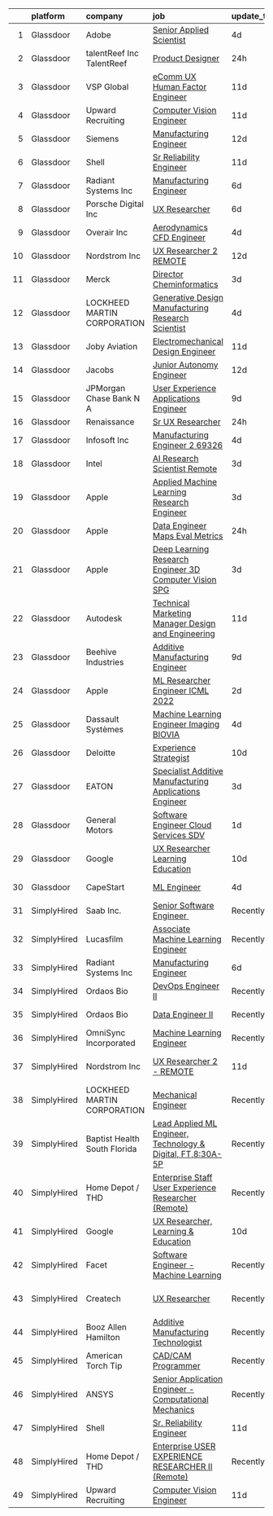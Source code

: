 

|    | platform    | company                       | job                                                                                                                                                                                                                                                                                                                                                                                                                                                                                                                                                                                                                                                                                                                                                                                                                                                                                                                                                                                                                                                                                                                                                                                                                                                                                                                                                                            | update_time   | location                 |
|---:|:------------|:------------------------------|:-------------------------------------------------------------------------------------------------------------------------------------------------------------------------------------------------------------------------------------------------------------------------------------------------------------------------------------------------------------------------------------------------------------------------------------------------------------------------------------------------------------------------------------------------------------------------------------------------------------------------------------------------------------------------------------------------------------------------------------------------------------------------------------------------------------------------------------------------------------------------------------------------------------------------------------------------------------------------------------------------------------------------------------------------------------------------------------------------------------------------------------------------------------------------------------------------------------------------------------------------------------------------------------------------------------------------------------------------------------------------------|:--------------|:-------------------------|
|  1 | Glassdoor   | Adobe                         | [Senior Applied Scientist](https://www.glassdoor.com/partner/jobListing.htm?pos=122&ao=1136043&s=58&guid=00000181c7fc3a94aaa8044ac785c332&src=GD_JOB_AD&t=SR&vt=w&cs=1_bc973788&cb=1656917605339&jobListingId=1007970888949&jrtk=3-0-1g73voelvk25m801-1g73voemf2968000-618e503be2a85313-)                                                                                                                                                                                                                                                                                                                                                                                                                                                                                                                                                                                                                                                                                                                                                                                                                                                                                                                                                                                                                                                                                      | 4d            | Seattle, WA              |
|  2 | Glassdoor   | talentReef  Inc    TalentReef | [Product Designer](https://www.glassdoor.com/partner/jobListing.htm?pos=130&ao=1136043&s=58&guid=00000181c7fc3a94aaa8044ac785c332&src=GD_JOB_AD&t=SR&vt=w&ea=1&cs=1_aa500b32&cb=1656917605340&jobListingId=1007979517908&jrtk=3-0-1g73voelvk25m801-1g73voemf2968000-c9d3618b4b99e0a5-)                                                                                                                                                                                                                                                                                                                                                                                                                                                                                                                                                                                                                                                                                                                                                                                                                                                                                                                                                                                                                                                                                         | 24h           | Denver, CO               |
|  3 | Glassdoor   | VSP Global                    | [eComm UX Human Factor Engineer](https://www.glassdoor.com/partner/jobListing.htm?pos=129&ao=1136043&s=58&guid=00000181c7fc3a94aaa8044ac785c332&src=GD_JOB_AD&t=SR&vt=w&cs=1_31805585&cb=1656917605340&jobListingId=1007957333304&jrtk=3-0-1g73voelvk25m801-1g73voemf2968000-2e1eee29a6ffa372-)                                                                                                                                                                                                                                                                                                                                                                                                                                                                                                                                                                                                                                                                                                                                                                                                                                                                                                                                                                                                                                                                                | 11d           | California               |
|  4 | Glassdoor   | Upward Recruiting             | [Computer Vision Engineer](https://www.glassdoor.com/partner/jobListing.htm?pos=103&ao=1136043&s=58&guid=00000181c7fc3a94aaa8044ac785c332&src=GD_JOB_AD&t=SR&vt=w&ea=1&cs=1_2601fdeb&cb=1656917605335&jobListingId=1007957782508&jrtk=3-0-1g73voelvk25m801-1g73voemf2968000-2e21e2754d8e0a98-)                                                                                                                                                                                                                                                                                                                                                                                                                                                                                                                                                                                                                                                                                                                                                                                                                                                                                                                                                                                                                                                                                 | 11d           | Remote                   |
|  5 | Glassdoor   | Siemens                       | [Manufacturing Engineer](https://www.glassdoor.com/partner/jobListing.htm?pos=126&ao=1136043&s=58&guid=00000181c7fc3a94aaa8044ac785c332&src=GD_JOB_AD&t=SR&vt=w&ea=1&cs=1_66105699&cb=1656917605340&jobListingId=1007954823403&jrtk=3-0-1g73voelvk25m801-1g73voemf2968000-c37ba409c5cdbfd9-)                                                                                                                                                                                                                                                                                                                                                                                                                                                                                                                                                                                                                                                                                                                                                                                                                                                                                                                                                                                                                                                                                   | 12d           | Painted Post, NY         |
|  6 | Glassdoor   | Shell                         | [Sr  Reliability Engineer](https://www.glassdoor.com/partner/jobListing.htm?pos=111&ao=1136043&s=58&guid=00000181c7fc3a94aaa8044ac785c332&src=GD_JOB_AD&t=SR&vt=w&cs=1_ccaadbdb&cb=1656917605336&jobListingId=1007957372884&jrtk=3-0-1g73voelvk25m801-1g73voemf2968000-10b005668955eb28-)                                                                                                                                                                                                                                                                                                                                                                                                                                                                                                                                                                                                                                                                                                                                                                                                                                                                                                                                                                                                                                                                                      | 11d           | Deer Park, TX            |
|  7 | Glassdoor   | Radiant Systems Inc           | [Manufacturing Engineer](https://www.glassdoor.com/partner/jobListing.htm?pos=124&ao=1136043&s=58&guid=00000181c7fc3a94aaa8044ac785c332&src=GD_JOB_AD&t=SR&vt=w&ea=1&cs=1_03c4b76b&cb=1656917605339&jobListingId=1007965948677&jrtk=3-0-1g73voelvk25m801-1g73voemf2968000-56f5017d1ebf398c-)                                                                                                                                                                                                                                                                                                                                                                                                                                                                                                                                                                                                                                                                                                                                                                                                                                                                                                                                                                                                                                                                                   | 6d            | Painted Post, NY         |
|  8 | Glassdoor   | Porsche Digital Inc           | [UX Researcher](https://www.glassdoor.com/partner/jobListing.htm?pos=114&ao=1136043&s=58&guid=00000181c7fc3a94aaa8044ac785c332&src=GD_JOB_AD&t=SR&vt=w&cs=1_83046c7f&cb=1656917605338&jobListingId=1007965384726&jrtk=3-0-1g73voelvk25m801-1g73voemf2968000-1bfb70a52c92c339-)                                                                                                                                                                                                                                                                                                                                                                                                                                                                                                                                                                                                                                                                                                                                                                                                                                                                                                                                                                                                                                                                                                 | 6d            | Atlanta, GA              |
|  9 | Glassdoor   | Overair  Inc                  | [Aerodynamics CFD Engineer](https://www.glassdoor.com/partner/jobListing.htm?pos=104&ao=1136043&s=58&guid=00000181c7fc3a94aaa8044ac785c332&src=GD_JOB_AD&t=SR&vt=w&ea=1&cs=1_c4ba6df9&cb=1656917605335&jobListingId=1007971095344&jrtk=3-0-1g73voelvk25m801-1g73voemf2968000-428bb3b897652151-)                                                                                                                                                                                                                                                                                                                                                                                                                                                                                                                                                                                                                                                                                                                                                                                                                                                                                                                                                                                                                                                                                | 4d            | Santa Ana, CA            |
| 10 | Glassdoor   | Nordstrom Inc                 | [UX Researcher 2   REMOTE](https://www.glassdoor.com/partner/jobListing.htm?pos=119&ao=1136043&s=58&guid=00000181c7fc3a94aaa8044ac785c332&src=GD_JOB_AD&t=SR&vt=w&cs=1_65fee7be&cb=1656917605338&jobListingId=1007954513235&jrtk=3-0-1g73voelvk25m801-1g73voemf2968000-207b47fc880934c0-)                                                                                                                                                                                                                                                                                                                                                                                                                                                                                                                                                                                                                                                                                                                                                                                                                                                                                                                                                                                                                                                                                      | 12d           | Atlanta, GA              |
| 11 | Glassdoor   | Merck                         | [Director  Cheminformatics](https://www.glassdoor.com/partner/jobListing.htm?pos=118&ao=1136043&s=58&guid=00000181c7fc3a94aaa8044ac785c332&src=GD_JOB_AD&t=SR&vt=w&cs=1_584a7378&cb=1656917605338&jobListingId=1007975055606&jrtk=3-0-1g73voelvk25m801-1g73voemf2968000-a4a0db368f2e5b3a-)                                                                                                                                                                                                                                                                                                                                                                                                                                                                                                                                                                                                                                                                                                                                                                                                                                                                                                                                                                                                                                                                                     | 3d            | Boston, MA               |
| 12 | Glassdoor   | LOCKHEED MARTIN CORPORATION   | [Generative Design   Manufacturing Research Scientist](https://www.glassdoor.com/partner/jobListing.htm?pos=109&ao=1136043&s=58&guid=00000181c7fc3a94aaa8044ac785c332&src=GD_JOB_AD&t=SR&vt=w&cs=1_6b3b6a5f&cb=1656917605335&jobListingId=1007971993276&jrtk=3-0-1g73voelvk25m801-1g73voemf2968000-5830dfb3cb1cb712-)                                                                                                                                                                                                                                                                                                                                                                                                                                                                                                                                                                                                                                                                                                                                                                                                                                                                                                                                                                                                                                                          | 4d            | Billerica, MA            |
| 13 | Glassdoor   | Joby Aviation                 | [Electromechanical Design Engineer](https://www.glassdoor.com/partner/jobListing.htm?pos=115&ao=1136043&s=58&guid=00000181c7fc3a94aaa8044ac785c332&src=GD_JOB_AD&t=SR&vt=w&cs=1_5fc4483d&cb=1656917605338&jobListingId=1007956106150&jrtk=3-0-1g73voelvk25m801-1g73voemf2968000-acb599ffedd8eecd-)                                                                                                                                                                                                                                                                                                                                                                                                                                                                                                                                                                                                                                                                                                                                                                                                                                                                                                                                                                                                                                                                             | 11d           | Santa Cruz, CA           |
| 14 | Glassdoor   | Jacobs                        | [Junior Autonomy Engineer](https://www.glassdoor.com/partner/jobListing.htm?pos=105&ao=1136043&s=58&guid=00000181c7fc3a94aaa8044ac785c332&src=GD_JOB_AD&t=SR&vt=w&cs=1_d11d2af1&cb=1656917605335&jobListingId=1007953719890&jrtk=3-0-1g73voelvk25m801-1g73voemf2968000-7901f76eb2bd5eae-)                                                                                                                                                                                                                                                                                                                                                                                                                                                                                                                                                                                                                                                                                                                                                                                                                                                                                                                                                                                                                                                                                      | 12d           | Beavercreek, OH          |
| 15 | Glassdoor   | JPMorgan Chase Bank  N A      | [User Experience   Applications Engineer](https://www.glassdoor.com/partner/jobListing.htm?pos=120&ao=1136043&s=58&guid=00000181c7fc3a94aaa8044ac785c332&src=GD_JOB_AD&t=SR&vt=w&cs=1_2ac71e58&cb=1656917605338&jobListingId=1007962736195&jrtk=3-0-1g73voelvk25m801-1g73voemf2968000-6607245b2d100d86-)                                                                                                                                                                                                                                                                                                                                                                                                                                                                                                                                                                                                                                                                                                                                                                                                                                                                                                                                                                                                                                                                       | 9d            | Apple Valley, CA         |
| 16 | Glassdoor   | Renaissance                   | [Sr  UX Researcher](https://www.glassdoor.com/partner/jobListing.htm?pos=127&ao=1136043&s=58&guid=00000181c7fc3a94aaa8044ac785c332&src=GD_JOB_AD&t=SR&vt=w&cs=1_702a2dfc&cb=1656917605340&jobListingId=1007981081148&jrtk=3-0-1g73voelvk25m801-1g73voemf2968000-7ce5b40f6a3987e4-)                                                                                                                                                                                                                                                                                                                                                                                                                                                                                                                                                                                                                                                                                                                                                                                                                                                                                                                                                                                                                                                                                             | 24h           | Remote                   |
| 17 | Glassdoor   | Infosoft  Inc                 | [Manufacturing Engineer 2  69326](https://www.glassdoor.com/partner/jobListing.htm?pos=110&ao=1136043&s=58&guid=00000181c7fc3a94aaa8044ac785c332&src=GD_JOB_AD&t=SR&vt=w&ea=1&cs=1_db5b0b59&cb=1656917605336&jobListingId=1007971096054&jrtk=3-0-1g73voelvk25m801-1g73voemf2968000-05b70dd7c2898fd6-)                                                                                                                                                                                                                                                                                                                                                                                                                                                                                                                                                                                                                                                                                                                                                                                                                                                                                                                                                                                                                                                                          | 4d            | Painted Post, NY         |
| 18 | Glassdoor   | Intel                         | [AI Research Scientist  Remote ](https://www.glassdoor.com/partner/jobListing.htm?pos=121&ao=1136043&s=58&guid=00000181c7fc3a94aaa8044ac785c332&src=GD_JOB_AD&t=SR&vt=w&cs=1_bb3dff89&cb=1656917605339&jobListingId=1007972697909&jrtk=3-0-1g73voelvk25m801-1g73voemf2968000-e6d184d2bbfede32-)                                                                                                                                                                                                                                                                                                                                                                                                                                                                                                                                                                                                                                                                                                                                                                                                                                                                                                                                                                                                                                                                                | 3d            | Santa Clara, CA          |
| 19 | Glassdoor   | Apple                         | [Applied Machine Learning Research Engineer](https://www.glassdoor.com/partner/jobListing.htm?pos=101&ao=1110586&s=58&guid=00000181c7fc3a94aaa8044ac785c332&src=GD_JOB_AD&t=SR&vt=w&cs=1_a72d25d0&cb=1656917605335&jobListingId=1007972446556&cpc=2CAED5C921A5F994&jrtk=3-0-1g73voelvk25m801-1g73voemf2968000-3e48cf0cef0c3e92--6NYlbfkN0BvKrLyj5gPmtZO9T8euul8TCxuuKNOtzRJOomxnwSEodTz2Bc-sPZl8WPllYOnI2iSo8V1TL2wcIgaohnAvPJGLI-rs79cOG4peC1c_72dKmydqxFccLI-NwQIrlYChOwm-qmZO0Jk3czq7Cvi66AMtMiGy-y8IYaSFRt07eUfzG_C48__C81SUMHUL-wEQsoLHdxGGU3sOfVWnilgL7HkbLNobYvqROu2pCV4ckYkKzxh3kFaoqyd7n9yMXpLfX-kGmknkweywCYSjb2twcbZ7ecztXlWirke9ADWRx_AIG-LUdB2qc5QQC4ZKNJxaUa4Lk2RFkoBuR1CLOXZ1GR1Z5JLktkc_2V9XnFYwzxzoi1IwvY4be_ftMZKgkt-yjBuf47kxPOd4E31hPCrb91dwIcMeed6IYS5c7fVSWqPEYQ-W8Ugefg9mkEvCqBo98R0LQlKBf9YZ93fDuzyLFXFZ213Pcv_c4rSXkC6mH5XBPFfdnRXlinjR-n20YG-_-FYLSY4DM64b8kaMG-yB53BR_pOLynB22dkzZEIsjc7vtACduK-Emd9iaxwqmdhmqAf3sqpLrbzo_okzXb-o-xjIBDnvjlFcrb16eNX2v82rrh2XM99FQJyRBBPnXA884sT-7WbpyggEF0M9-r0Q5EmrbTcZ1hqkLV2y7u4oZtjjtkbe2KuR1dyYfLH1tsl3wDw5GnEAjmVEVbcjcYAsKj94v7g26GGooXNSbq886V3J1z5x3DNL9GdICCirFKPNkLJeKO80JF-l6qiRpZ03gFdWZLQVKEKyWUhgGquEjazqaxkvNkn4qZH8ID9OsK_J10jWdCy3M4DTvvVD0RA7AScZwZvnHWXQz381WkochQeqAio4ASNFiOIOHqa4hX9LDYeSjBE5uSIWXpbf3QAvI9_ZQBjaov6ZTHPgMpPziBOstxC8sZ85PHsOVMMX2NroUQKkfP18IX8aUNvkQslagO3VYzvAXoqX_E%3D) | 3d            | San Diego, CA            |
| 20 | Glassdoor   | Apple                         | [Data Engineer  Maps Eval Metrics](https://www.glassdoor.com/partner/jobListing.htm?pos=102&ao=1136043&s=58&guid=00000181c7fc3a94aaa8044ac785c332&src=GD_JOB_AD&t=SR&vt=w&cs=1_c6c8a0b6&cb=1656917605335&jobListingId=1007981104854&jrtk=3-0-1g73voelvk25m801-1g73voemf2968000-f8b3675bee2bd50e-)                                                                                                                                                                                                                                                                                                                                                                                                                                                                                                                                                                                                                                                                                                                                                                                                                                                                                                                                                                                                                                                                              | 24h           | Cupertino, CA            |
| 21 | Glassdoor   | Apple                         | [Deep Learning Research Engineer  3D Computer Vision   SPG](https://www.glassdoor.com/partner/jobListing.htm?pos=107&ao=1136043&s=58&guid=00000181c7fc3a94aaa8044ac785c332&src=GD_JOB_AD&t=SR&vt=w&cs=1_35d86474&cb=1656917605335&jobListingId=1007975564657&jrtk=3-0-1g73voelvk25m801-1g73voemf2968000-f294efce9365c613-)                                                                                                                                                                                                                                                                                                                                                                                                                                                                                                                                                                                                                                                                                                                                                                                                                                                                                                                                                                                                                                                     | 3d            | Cupertino, CA            |
| 22 | Glassdoor   | Autodesk                      | [Technical Marketing Manager  Design and Engineering](https://www.glassdoor.com/partner/jobListing.htm?pos=123&ao=1136043&s=58&guid=00000181c7fc3a94aaa8044ac785c332&src=GD_JOB_AD&t=SR&vt=w&cs=1_6fb8af8c&cb=1656917605339&jobListingId=1007956960616&jrtk=3-0-1g73voelvk25m801-1g73voemf2968000-4443d6a3b82c19a6-)                                                                                                                                                                                                                                                                                                                                                                                                                                                                                                                                                                                                                                                                                                                                                                                                                                                                                                                                                                                                                                                           | 11d           | California               |
| 23 | Glassdoor   | Beehive Industries            | [Additive Manufacturing Engineer](https://www.glassdoor.com/partner/jobListing.htm?pos=113&ao=1136043&s=58&guid=00000181c7fc3a94aaa8044ac785c332&src=GD_JOB_AD&t=SR&vt=w&ea=1&cs=1_fa9db006&cb=1656917605336&jobListingId=1007962467180&jrtk=3-0-1g73voelvk25m801-1g73voemf2968000-81fdef901ec4dd6e-)                                                                                                                                                                                                                                                                                                                                                                                                                                                                                                                                                                                                                                                                                                                                                                                                                                                                                                                                                                                                                                                                          | 9d            | Denver, CO               |
| 24 | Glassdoor   | Apple                         | [ML Researcher   Engineer  ICML 2022 ](https://www.glassdoor.com/partner/jobListing.htm?pos=106&ao=1136043&s=58&guid=00000181c7fc3a94aaa8044ac785c332&src=GD_JOB_AD&t=SR&vt=w&cs=1_685b90b8&cb=1656917605335&jobListingId=1007977376332&jrtk=3-0-1g73voelvk25m801-1g73voemf2968000-ebdaa431a03aec32-)                                                                                                                                                                                                                                                                                                                                                                                                                                                                                                                                                                                                                                                                                                                                                                                                                                                                                                                                                                                                                                                                          | 2d            | Cupertino, CA            |
| 25 | Glassdoor   | Dassault Systèmes             | [Machine Learning Engineer Imaging   BIOVIA](https://www.glassdoor.com/partner/jobListing.htm?pos=117&ao=1136043&s=58&guid=00000181c7fc3a94aaa8044ac785c332&src=GD_JOB_AD&t=SR&vt=w&cs=1_0441d605&cb=1656917605338&jobListingId=1007971286133&jrtk=3-0-1g73voelvk25m801-1g73voemf2968000-b83ee0bdba349000-)                                                                                                                                                                                                                                                                                                                                                                                                                                                                                                                                                                                                                                                                                                                                                                                                                                                                                                                                                                                                                                                                    | 4d            | San Diego, CA            |
| 26 | Glassdoor   | Deloitte                      | [Experience Strategist](https://www.glassdoor.com/partner/jobListing.htm?pos=128&ao=1136043&s=58&guid=00000181c7fc3a94aaa8044ac785c332&src=GD_JOB_AD&t=SR&vt=w&cs=1_104dbd68&cb=1656917605340&jobListingId=1007958459453&jrtk=3-0-1g73voelvk25m801-1g73voemf2968000-90b21840f0137d89-)                                                                                                                                                                                                                                                                                                                                                                                                                                                                                                                                                                                                                                                                                                                                                                                                                                                                                                                                                                                                                                                                                         | 10d           | Seattle, WA              |
| 27 | Glassdoor   | EATON                         | [Specialist   Additive Manufacturing Applications Engineer](https://www.glassdoor.com/partner/jobListing.htm?pos=116&ao=1136043&s=58&guid=00000181c7fc3a94aaa8044ac785c332&src=GD_JOB_AD&t=SR&vt=w&cs=1_be0a935d&cb=1656917605338&jobListingId=1007973772476&jrtk=3-0-1g73voelvk25m801-1g73voemf2968000-24f9db2ec16f5da2-)                                                                                                                                                                                                                                                                                                                                                                                                                                                                                                                                                                                                                                                                                                                                                                                                                                                                                                                                                                                                                                                     | 3d            | Southfield, MI           |
| 28 | Glassdoor   | General Motors                | [Software Engineer   Cloud Services   SDV](https://www.glassdoor.com/partner/jobListing.htm?pos=125&ao=1136043&s=58&guid=00000181c7fc3a94aaa8044ac785c332&src=GD_JOB_AD&t=SR&vt=w&cs=1_0a1d38cd&cb=1656917605339&jobListingId=1007979241615&jrtk=3-0-1g73voelvk25m801-1g73voemf2968000-4b1ea89f5fd69d67-)                                                                                                                                                                                                                                                                                                                                                                                                                                                                                                                                                                                                                                                                                                                                                                                                                                                                                                                                                                                                                                                                      | 1d            | Warren, MI               |
| 29 | Glassdoor   | Google                        | [UX Researcher  Learning   Education](https://www.glassdoor.com/partner/jobListing.htm?pos=112&ao=1136043&s=58&guid=00000181c7fc3a94aaa8044ac785c332&src=GD_JOB_AD&t=SR&vt=w&cs=1_a0c74234&cb=1656917605336&jobListingId=1007959780547&jrtk=3-0-1g73voelvk25m801-1g73voemf2968000-df1c80ee7936e630-)                                                                                                                                                                                                                                                                                                                                                                                                                                                                                                                                                                                                                                                                                                                                                                                                                                                                                                                                                                                                                                                                           | 10d           | San Francisco, CA        |
| 30 | Glassdoor   | CapeStart                     | [ML Engineer](https://www.glassdoor.com/partner/jobListing.htm?pos=108&ao=1136043&s=58&guid=00000181c7fc3a94aaa8044ac785c332&src=GD_JOB_AD&t=SR&vt=w&cs=1_ccacde44&cb=1656917605335&jobListingId=1007970088689&jrtk=3-0-1g73voelvk25m801-1g73voemf2968000-c5c57b29945e7a0e-)                                                                                                                                                                                                                                                                                                                                                                                                                                                                                                                                                                                                                                                                                                                                                                                                                                                                                                                                                                                                                                                                                                   | 4d            | Cambridge, MA            |
| 31 | SimplyHired | Saab Inc.                     | [Senior Software Engineer ﻿](https://www.simplyhired.com/job/Lk44Ll0kVSSeshbW4A3kwR9R6ryZS8LBhavFKU-bJJFFQI6c7ePsng?q=generative+engineer)                                                                                                                                                                                                                                                                                                                                                                                                                                                                                                                                                                                                                                                                                                                                                                                                                                                                                                                                                                                                                                                                                                                                                                                                                                     | Recently      | West Lafayette, IN       |
| 32 | SimplyHired | Lucasfilm                     | [Associate Machine Learning Engineer](https://www.simplyhired.com/job/XJTtzorP-cvC9W-T4C3Nbsj0BMgIlQp6ZwvKdhPLZqUll3uPYTuIAQ?q=generative+engineer)                                                                                                                                                                                                                                                                                                                                                                                                                                                                                                                                                                                                                                                                                                                                                                                                                                                                                                                                                                                                                                                                                                                                                                                                                            | Recently      | San Francisco, CA        |
| 33 | SimplyHired | Radiant Systems Inc           | [Manufacturing Engineer](https://www.simplyhired.com/job/goBsofqRbj7XmvOI-5_co_EsML_wMT1A-hUd07HEcX-Pf16orkdVuw?q=generative+engineer)                                                                                                                                                                                                                                                                                                                                                                                                                                                                                                                                                                                                                                                                                                                                                                                                                                                                                                                                                                                                                                                                                                                                                                                                                                         | 6d            | Painted Post, NY         |
| 34 | SimplyHired | Ordaos Bio                    | [DevOps Engineer II](https://www.simplyhired.com/job/-EixE0zo7N7VdLa992z23aFz6qtUUkFczlkN5ZXIFpAUv-v3wOxmzg?q=generative+engineer)                                                                                                                                                                                                                                                                                                                                                                                                                                                                                                                                                                                                                                                                                                                                                                                                                                                                                                                                                                                                                                                                                                                                                                                                                                             | Recently      | New York, NY             |
| 35 | SimplyHired | Ordaos Bio                    | [Data Engineer II](https://www.simplyhired.com/job/VCPKKm8Ut_7VCp4VfJAAtV760ygqviDFgZ91vPfY0Tu_P5lUwYaPng?q=generative+engineer)                                                                                                                                                                                                                                                                                                                                                                                                                                                                                                                                                                                                                                                                                                                                                                                                                                                                                                                                                                                                                                                                                                                                                                                                                                               | Recently      | New York, NY             |
| 36 | SimplyHired | OmniSync Incorporated         | [Machine Learning Engineer](https://www.simplyhired.com/job/Ms1rUOOkPUDsS74FgK92f7jngW4kzHcHoT7F_OvtjO8xRlfiq_mzCQ?q=generative+engineer)                                                                                                                                                                                                                                                                                                                                                                                                                                                                                                                                                                                                                                                                                                                                                                                                                                                                                                                                                                                                                                                                                                                                                                                                                                      | Recently      | San Diego, CA            |
| 37 | SimplyHired | Nordstrom Inc                 | [UX Researcher 2 - REMOTE](https://www.simplyhired.com/job/6lwKITcTEPLMJdWVLA0p2KF-JUCKp7WKk0hyeGG-pjZ4y10DKZolYg?q=generative+engineer)                                                                                                                                                                                                                                                                                                                                                                                                                                                                                                                                                                                                                                                                                                                                                                                                                                                                                                                                                                                                                                                                                                                                                                                                                                       | 11d           | Seattle, WA +5 locations |
| 38 | SimplyHired | LOCKHEED MARTIN CORPORATION   | [Mechanical Engineer](https://www.simplyhired.com/job/DrdYSViEOJmm8VeD-CAIA2QkqGdQTsm45767GHFQXICe0v2HYKc4dg?q=generative+engineer)                                                                                                                                                                                                                                                                                                                                                                                                                                                                                                                                                                                                                                                                                                                                                                                                                                                                                                                                                                                                                                                                                                                                                                                                                                            | Recently      | Liverpool, NY            |
| 39 | SimplyHired | Baptist Health South Florida  | [Lead Applied ML Engineer, Technology & Digital, FT,8:30A-5P](https://www.simplyhired.com/job/bPEqHg7irsI6LT87hED1klw5XllAc00hwjSLpBZAIvvu4x7ryDq1eA?q=generative+engineer)                                                                                                                                                                                                                                                                                                                                                                                                                                                                                                                                                                                                                                                                                                                                                                                                                                                                                                                                                                                                                                                                                                                                                                                                    | Recently      | Florida                  |
| 40 | SimplyHired | Home Depot / THD              | [Enterprise Staff User Experience Researcher (Remote)](https://www.simplyhired.com/job/OCmKnGofzV5hw7O-viYblxOz7UbxbYKKYLSNMWkqpJJFujD_IBrYgA?q=generative+engineer)                                                                                                                                                                                                                                                                                                                                                                                                                                                                                                                                                                                                                                                                                                                                                                                                                                                                                                                                                                                                                                                                                                                                                                                                           | Recently      | Atlanta, GA              |
| 41 | SimplyHired | Google                        | [UX Researcher, Learning & Education](https://www.simplyhired.com/job/WGCSVKpQGbUMUJM-_ZKn_88_lb6_wQ3quIe5_IBj1DVzS_pd-OSyog?q=generative+engineer)                                                                                                                                                                                                                                                                                                                                                                                                                                                                                                                                                                                                                                                                                                                                                                                                                                                                                                                                                                                                                                                                                                                                                                                                                            | 10d           | San Francisco, CA        |
| 42 | SimplyHired | Facet                         | [Software Engineer - Machine Learning](https://www.simplyhired.com/job/rRl7LpYqGiIowLAwzbrNzMgXtXTFbKgtp-z9fo66PKEqX4Q6nYlO_w?q=generative+engineer)                                                                                                                                                                                                                                                                                                                                                                                                                                                                                                                                                                                                                                                                                                                                                                                                                                                                                                                                                                                                                                                                                                                                                                                                                           | Recently      | San Francisco, CA        |
| 43 | SimplyHired | Createch                      | [UX Researcher](https://www.simplyhired.com/job/i7kHaMs_t4HJbJlYlCbNzuzUNip4IiMfa1iEYNfuICNgoGdDox8jZA?q=generative+engineer)                                                                                                                                                                                                                                                                                                                                                                                                                                                                                                                                                                                                                                                                                                                                                                                                                                                                                                                                                                                                                                                                                                                                                                                                                                                  | Recently      | San Francisco, CA        |
| 44 | SimplyHired | Booz Allen Hamilton           | [Additive Manufacturing Technologist](https://www.simplyhired.com/job/aX1q5uxCrUZ_BFPr36zd81W8FjdVNenl4q6sjx4_a2yxlqpgXLxMWw?q=generative+engineer)                                                                                                                                                                                                                                                                                                                                                                                                                                                                                                                                                                                                                                                                                                                                                                                                                                                                                                                                                                                                                                                                                                                                                                                                                            | Recently      | Warren, MI               |
| 45 | SimplyHired | American Torch Tip            | [CAD/CAM Programmer](https://www.simplyhired.com/job/wn2fbyaBec78acuNdq2eAVR7_spd69UScYMbA_x7q4_mYYN8c7ZLaQ?q=generative+engineer)                                                                                                                                                                                                                                                                                                                                                                                                                                                                                                                                                                                                                                                                                                                                                                                                                                                                                                                                                                                                                                                                                                                                                                                                                                             | Recently      | Bradenton, FL            |
| 46 | SimplyHired | ANSYS                         | [Senior Application Engineer - Computational Mechanics](https://www.simplyhired.com/job/VUvHEQESYkRNe2g3tJ_Uihxe-6Qae_kl-9eegS1oCb-uMqrbdOuaSw?q=generative+engineer)                                                                                                                                                                                                                                                                                                                                                                                                                                                                                                                                                                                                                                                                                                                                                                                                                                                                                                                                                                                                                                                                                                                                                                                                          | Recently      | Ann Arbor, MI            |
| 47 | SimplyHired | Shell                         | [Sr. Reliability Engineer](https://www.simplyhired.com/job/XboHeXvmhrEJU_XfTUbYqYWADigdaK8iVy_vEj8tnIcspB3Qz1qn5A?q=generative+engineer)                                                                                                                                                                                                                                                                                                                                                                                                                                                                                                                                                                                                                                                                                                                                                                                                                                                                                                                                                                                                                                                                                                                                                                                                                                       | 11d           | Deer Park, TX            |
| 48 | SimplyHired | Home Depot / THD              | [Enterprise USER EXPERIENCE RESEARCHER II (Remote)](https://www.simplyhired.com/job/Vxk6_r6G-Y2lov6zm8gWimmfT6_6QSkcwIBqpLlN45du5cUAEOcnpA?q=generative+engineer)                                                                                                                                                                                                                                                                                                                                                                                                                                                                                                                                                                                                                                                                                                                                                                                                                                                                                                                                                                                                                                                                                                                                                                                                              | Recently      | Atlanta, GA              |
| 49 | SimplyHired | Upward Recruiting             | [Computer Vision Engineer](https://www.simplyhired.com/job/rkCRw4L7zZyIjOI7zDuN7ivicgLG8hqhk8yOpjOy7-yVCSDmzkL6ow?q=generative+engineer)                                                                                                                                                                                                                                                                                                                                                                                                                                                                                                                                                                                                                                                                                                                                                                                                                                                                                                                                                                                                                                                                                                                                                                                                                                       | 11d           | Remote                   |